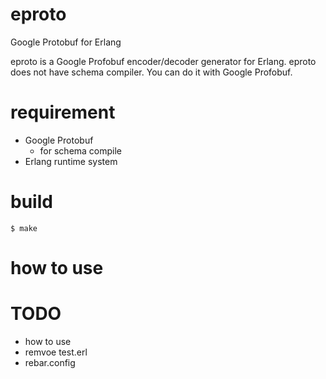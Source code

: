 
# eproto

Google Protobuf for Erlang

eproto is a Google Profobuf encoder/decoder generator for Erlang.
eproto does not have schema compiler. You can do it with Google Profobuf.

# requirement

* Google Protobuf
    * for schema compile
* Erlang runtime system


# build

`
$ make
`

# how to use

# TODO

* how to use
* remvoe test.erl
* rebar.config
